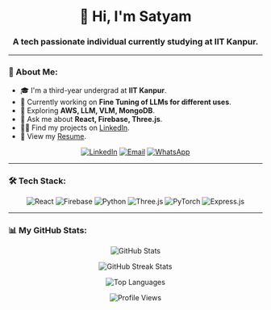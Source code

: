 <h1 align="center">👋 Hi, I'm Satyam</h1>
<h3 align="center">A tech passionate individual currently studying at IIT Kanpur.</h3>

---

### 📖 About Me:
- 🎓 I'm a third-year undergrad at **IIT Kanpur**.
- 🔭 Currently working on **Fine Tuning of LLMs for different uses**.
- 🌱 Exploring **AWS, LLM, VLM, MongoDB**.
- 💬 Ask me about **React, Firebase, Three.js**.
- 👨‍💻 Find my projects on [LinkedIn](https://www.linkedin.com/in/satyamkmr22/).
- 📄 View my [Resume](https://drive.google.com/file/d/13WNpDEznxzEsszudntg_Wx6a2ScA58bo/view?usp=sharing).

<p align="center">
<a href="https://linkedin.com/in/satyamkmr22"><img src="https://img.shields.io/badge/-LinkedIn-blue?style=for-the-badge&logo=linkedin" alt="LinkedIn"></a>
<a href="mailto:satyamkmr22@iitk.ac.in"><img src="https://img.shields.io/badge/-Email-D14836?style=for-the-badge&logo=gmail&logoColor=white" alt="Email"></a>
<a href="https://wa.me/7667967100"><img src="https://img.shields.io/badge/-WhatsApp-25D366?style=for-the-badge&logo=whatsapp&logoColor=white" alt="WhatsApp"></a>
</p>

---

### 🛠️ Tech Stack:
<p align="center">
  <img src="https://img.shields.io/badge/-React-20232A?style=for-the-badge&logo=react&logoColor=61DAFB" alt="React" />
  <img src="https://img.shields.io/badge/-Firebase-FFCA28?style=for-the-badge&logo=firebase&logoColor=white" alt="Firebase" />
  <img src="https://img.shields.io/badge/-Python-3670A0?style=for-the-badge&logo=python&logoColor=ffdd54" alt="Python" />
  <img src="https://img.shields.io/badge/-Three.js-black?style=for-the-badge&logo=three.js&logoColor=white" alt="Three.js" />
  <img src="https://img.shields.io/badge/-PyTorch-EE4C2C?style=for-the-badge&logo=PyTorch&logoColor=white" alt="PyTorch" />
  <img src="https://img.shields.io/badge/-Express.js-000000?style=for-the-badge&logo=express&logoColor=white" alt="Express.js" />
</p>

---

### 📊 My GitHub Stats:

<p align="center">
  <img src="https://github-readme-stats.vercel.app/api?username=satyamkmr22&show_icons=true&theme=radical" alt="GitHub Stats" />
</p>

<p align="center">
  <img src="https://github-readme-streak-stats.herokuapp.com/?user=satyamkmr22&theme=radical" alt="GitHub Streak Stats" />
</p>

<p align="center">
  <img src="https://github-readme-stats.vercel.app/api/top-langs/?username=satyamkmr22&theme=radical&layout=compact" alt="Top Languages" />
</p>


<p align="center">
  <img src="https://visitcount.itsvg.in/api?id=satyamkmr22&icon=8&color=4" alt="Profile Views" />
</p>
